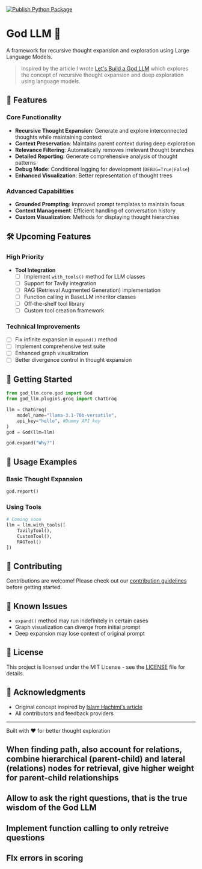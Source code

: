 [![Publish Python Package](https://github.com/MR-GREEN1337/god_llm/actions/workflows/release.yml/badge.svg)](https://github.com/MR-GREEN1337/god_llm/actions/workflows/release.yml)

# God LLM 🤖

A framework for recursive thought expansion and exploration using Large Language Models.

> Inspired by the article I wrote [Let's Build a God LLM](https://medium.com/@islamhachimi/lets-a-build-a-god-llm-0beaf2460659) which explores the concept of recursive thought expansion and deep exploration using language models.

## 🌟 Features

### Core Functionality
- **Recursive Thought Expansion**: Generate and explore interconnected thoughts while maintaining context
- **Context Preservation**: Maintains parent context during deep exploration
- **Relevance Filtering**: Automatically removes irrelevant thought branches
- **Detailed Reporting**: Generate comprehensive analysis of thought patterns
- **Debug Mode**: Conditional logging for development (`DEBUG=True|False`)
- **Enhanced Visualization**: Better representation of thought trees

### Advanced Capabilities
- **Grounded Prompting**: Improved prompt templates to maintain focus
- **Context Management**: Efficient handling of conversation history
- **Custom Visualization**: Methods for displaying thought hierarchies

## 🛠️ Upcoming Features

### High Priority
- **Tool Integration**
  - [ ] Implement `with_tools()` method for LLM classes
  - [ ] Support for Tavily integration
  - [ ] RAG (Retrieval Augmented Generation) implementation
  - [ ] Function calling in BaseLLM inheritor classes
  - [ ] Off-the-shelf tool library
  - [ ] Custom tool creation framework

### Technical Improvements
- [ ] Fix infinite expansion in `expand()` method
- [ ] Implement comprehensive test suite
- [ ] Enhanced graph visualization
- [ ] Better divergence control in thought expansion

## 🚀 Getting Started

```python
from god_llm.core.god import God
from god_llm.plugins.groq import ChatGroq

llm = ChatGroq(
    model_name="llama-3.1-70b-versatile",
    api_key="hello", #Dummy API key
)
god = God(llm=llm)

god.expand("Why?")
```

## 📘 Usage Examples

### Basic Thought Expansion
```python
god.report()
```

### Using Tools
```python
# Coming soon
llm = llm.with_tools([
    TavilyTool(),
    CustomTool(),
    RAGTool()
])
```

## 🤝 Contributing

Contributions are welcome! Please check out our [contribution guidelines](CONTRIBUTING.md) before getting started.

## 🐛 Known Issues

- `expand()` method may run indefinitely in certain cases
- Graph visualization can diverge from initial prompt
- Deep expansion may lose context of original prompt

## 📝 License

This project is licensed under the MIT License - see the [LICENSE](LICENSE) file for details.

## 🙏 Acknowledgments

- Original concept inspired by [Islam Hachimi's article](https://medium.com/@islamhachimi/lets-a-build-a-god-llm-0beaf2460659)
- All contributors and feedback providers

---
Built with ❤️ for better thought exploration

## When finding path, also account for relations, combine hierarchical (parent-child) and lateral (relations) nodes for retrieval, give higher weight for parent-child relationships
## Allow to ask the right questions, that is the true wisdom of the God LLM
## Implement function calling to only retreive questions
## FIx errors in scoring
